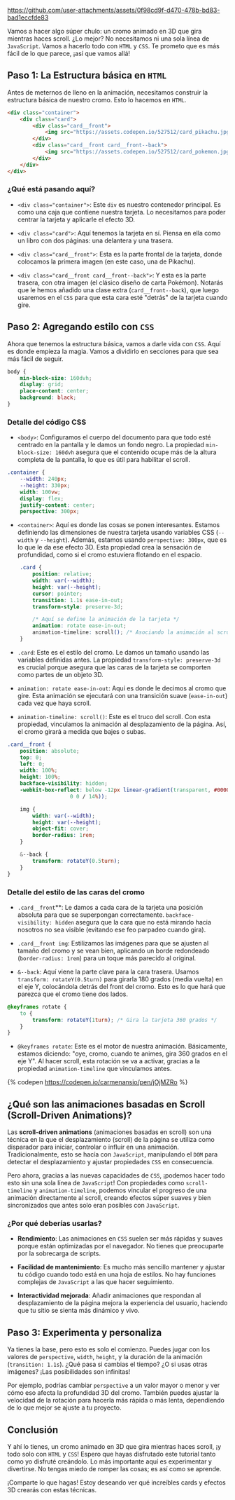 https://github.com/user-attachments/assets/0f98cd9f-d470-478b-bd83-bad1eccfde83


Vamos a hacer algo súper chulo: un cromo animado en 3D que gira mientras haces scroll. ¿Lo mejor? No necesitamos ni una sola línea de `JavaScript`. Vamos a hacerlo todo con `HTML` y `CSS`. Te prometo que es más fácil de lo que parece, ¡así que vamos allá!

## Paso 1: La Estructura básica en `HTML`

Antes de meternos de lleno en la animación, necesitamos construir la estructura básica de nuestro cromo. Esto lo hacemos en `HTML`.

```html
<div class="container">
	<div class="card">
		<div class="card__front">
			<img src="https://assets.codepen.io/527512/card_pikachu.jpg" />
		</div>
		<div class="card__front card__front--back">
			<img src="https://assets.codepen.io/527512/card_pokemon.jpg" />
		</div>
	</div>
</div>
```

### ¿Qué está pasando aquí?

- `<div class="container">`: Este `div` es nuestro contenedor principal. Es como una caja que contiene nuestra tarjeta. Lo necesitamos para poder centrar la tarjeta y aplicarle el efecto 3D.

- `<div class="card">`: Aquí tenemos la tarjeta en sí. Piensa en ella como un libro con dos páginas: una delantera y una trasera.

- `<div class="card__front">`: Esta es la parte frontal de la tarjeta, donde colocamos la primera imagen (en este caso, una de Pikachu).

- `<div class="card__front card__front--back">`: Y esta es la parte trasera, con otra imagen (el clásico diseño de carta Pokémon). Notarás que le hemos añadido una clase extra (`card__front--back`), que luego usaremos en el `CSS` para que esta cara esté "detrás" de la tarjeta cuando gire.

## Paso 2: Agregando estilo con `CSS`

Ahora que tenemos la estructura básica, vamos a darle vida con `CSS`. Aquí es donde empieza la magia. Vamos a dividirlo en secciones para que sea más fácil de seguir.

```css
body {
	min-block-size: 160dvh;
	display: grid;
	place-content: center;
	background: black;
}
```

### Detalle del código CSS

- `<body>`: Configuramos el cuerpo del documento para que todo esté centrado en la pantalla y le damos un fondo negro. La propiedad `min-block-size: 160dvh` asegura que el contenido ocupe más de la altura completa de la pantalla, lo que es útil para habilitar el scroll.

```css
.container {
	--width: 240px;
	--height: 330px;
	width: 100vw;
	display: flex;
	justify-content: center;
	perspective: 300px;
```

- `<container>`: Aquí es donde las cosas se ponen interesantes. Estamos definiendo las dimensiones de nuestra tarjeta usando variables CSS (`--width` y `--height`). Además, estamos usando `perspective: 300px`, que es lo que le da ese efecto 3D. Esta propiedad crea la sensación de profundidad, como si el cromo estuviera flotando en el espacio.

```css
	.card {
		position: relative;
		width: var(--width);
		height: var(--height);
		cursor: pointer;
		transition: 1.1s ease-in-out;
		transform-style: preserve-3d;

		/* Aquí se define la animación de la tarjeta */
		animation: rotate ease-in-out;
		animation-timeline: scroll(); /* Asociando la animación al scroll */
	}
```

- `.card`: Este es el estilo del cromo. Le damos un tamaño usando las variables definidas antes. La propiedad `transform-style: preserve-3d` es crucial porque asegura que las caras de la tarjeta se comporten como partes de un objeto 3D.

- `animation: rotate ease-in-out`: Aquí es donde le decimos al cromo que gire. Esta animación se ejecutará con una transición suave (`ease-in-out`) cada vez que haya scroll.

- `animation-timeline: scroll()`: Este es el truco del scroll. Con esta propiedad, vinculamos la animación al desplazamiento de la página. Así, el cromo girará a medida que bajes o subas.

```css
.card__front {
	position: absolute;
	top: 0;
	left: 0;
	width: 100%;
	height: 100%;
	backface-visibility: hidden;
	-webkit-box-reflect: below -12px linear-gradient(transparent, #00000000, rgb(0
					0 0 / 14%));

	img {
		width: var(--width);
		height: var(--height);
		object-fit: cover;
		border-radius: 1rem;
	}

	&--back {
		transform: rotateY(0.5turn);
	}
}
```

### Detalle del estilo de las caras del cromo

- `.card__front`**: Le damos a cada cara de la tarjeta una posición absoluta para que se superpongan correctamente. `backface-visibility: hidden` asegura que la cara que no está mirando hacia nosotros no sea visible (evitando ese feo parpadeo cuando gira).

- `.card__front img`: Estilizamos las imágenes para que se ajusten al tamaño del cromo y se vean bien, aplicando un borde redondeado (`border-radius: 1rem`) para un toque más parecido al original.

- `&--back`: Aquí viene la parte clave para la cara trasera. Usamos `transform: rotateY(0.5turn)` para girarla 180 grados (media vuelta) en el eje Y, colocándola detrás del front del cromo. Esto es lo que hará que parezca que el cromo tiene dos lados.

```css
@keyframes rotate {
	to {
		transform: rotateY(1turn); /* Gira la tarjeta 360 grados */
	}
}
```

- `@keyframes rotate`: Este es el motor de nuestra animación. Básicamente, estamos diciendo: "oye, cromo, cuando te animes, gira 360 grados en el eje Y". Al hacer scroll, esta rotación se va a activar, gracias a la propiedad `animation-timeline` que vinculamos antes.

{% codepen https://codepen.io/carmenansio/pen/jOjMZRo %}

## ¿Qué son las animaciones basadas en Scroll (Scroll-Driven Animations)?

Las **scroll-driven animations** (animaciones basadas en scroll) son una técnica en la que el desplazamiento (scroll) de la página se utiliza como disparador para iniciar, controlar o influir en una animación. Tradicionalmente, esto se hacía con `JavaScript`, manipulando el `DOM` para detectar el desplazamiento y ajustar propiedades `CSS` en consecuencia.

Pero ahora, gracias a las nuevas capacidades de `CSS`, ¡podemos hacer todo esto sin una sola línea de `JavaScript`! Con propiedades como `scroll-timeline` y `animation-timeline`, podemos vincular el progreso de una animación directamente al scroll, creando efectos súper suaves y bien sincronizados que antes solo eran posibles con `JavaScript`.

### ¿Por qué deberías usarlas?

- **Rendimiento**: Las animaciones en `CSS` suelen ser más rápidas y suaves porque están optimizadas por el navegador. No tienes que preocuparte por la sobrecarga de scripts.

- **Facilidad de mantenimiento**: Es mucho más sencillo mantener y ajustar tu código cuando todo está en una hoja de estilos. No hay funciones complejas de `JavaScript` a las que hacer seguimiento.

- **Interactividad mejorada**: Añadir animaciones que respondan al desplazamiento de la página mejora la experiencia del usuario, haciendo que tu sitio se sienta más dinámico y vivo.

## Paso 3: Experimenta y personaliza

Ya tienes la base, pero esto es solo el comienzo. Puedes jugar con los valores de `perspective`, `width`, `height`, y la duración de la animación (`transition: 1.1s`). ¿Qué pasa si cambias el tiempo? ¿O si usas otras imágenes? ¡Las posibilidades son infinitas!

Por ejemplo, podrías cambiar `perspective` a un valor mayor o menor y ver cómo eso afecta la profundidad 3D del cromo. También puedes ajustar la velocidad de la rotación para hacerla más rápida o más lenta, dependiendo de lo que mejor se ajuste a tu proyecto.

## Conclusión

Y ahí lo tienes, un cromo animado en 3D que gira mientras haces scroll, ¡y todo solo con `HTML` y `CSS`! Espero que hayas disfrutado este tutorial tanto como yo disfruté creándolo. Lo más importante aquí es experimentar y divertirse. No tengas miedo de romper las cosas; es así como se aprende.

¡Comparte lo que hagas! Estoy deseando ver qué increíbles cards y efectos 3D crearás con estas técnicas.
